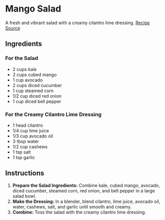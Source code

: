 # Mango Salad

A fresh and vibrant salad with a creamy cilantro lime dressing. [Recipe Source](https://www.instagram.com/p/CoQUCKUpwww/)

## Ingredients

### For the Salad

- 2 cups kale
- 2 cups cubed mango
- 1 cup avocado
- 2 cups diced cucumber
- 1 cup steamed corn
- 1/2 cup diced red onion
- 1 cup diced bell pepper

### For the Creamy Cilantro Lime Dressing

- 1 head cilantro
- 1/4 cup lime juice
- 1/3 cup avocado oil
- 3 tbsp water
- 1/2 cup cashews
- 1 tsp salt
- 1 tsp garlic

## Instructions

1. **Prepare the Salad Ingredients:** Combine kale, cubed mango, avocado, diced cucumber, steamed corn, red onion, and bell pepper in a large salad bowl.
2. **Make the Dressing:** In a blender, blend cilantro, lime juice, avocado oil, water, cashews, salt, and garlic until smooth and creamy.
3. **Combine:** Toss the salad with the creamy cilantro lime dressing.
